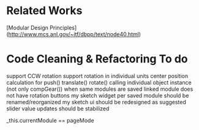 # Related Works
[Modular Design Principles] (http://www.mcs.anl.gov/~itf/dbpp/text/node40.html)

# Code Cleaning & Refactoring To do

support CCW rotation
support rotation in individual units
center position calculation for push() translate() rotate()
calling individual object instance (not only compGear()) when same modules are saved
linked module does not have rotation buttons
my sketch widget per saved module should be renamed/reorganized
my sketch ui should be redesigned as suggested
slider value updates should be stabilized

_this.currentModule == pageMode
